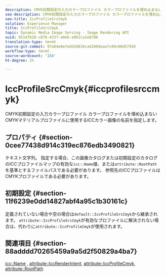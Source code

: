 ```yaml
---
description: CMYK初期設定の入力カラープロファイル カラープロファイルを埋め込まないCMYKマテリアルプロファイルに使用するICCカラー画像の名前を指定します。
seo-description: CMYK初期設定の入力カラープロファイル カラープロファイルを埋め込まないCMYKマテリアルプロファイルに使用するICCカラー画像の名前を指定します。
seo-title: IccProfileSrcCmyk
solution: Experience Manager
title: IccProfileSrcCmyk
topic: Dynamic Media Image Serving - Image Rendering API
uuid: 95147b28-c87b-4337-a0eb-a962ca1e8786
translation-type: tm+mt
source-git-commit: 97a84e8e7edd3d834ca42069eae7c09c00d57938
workflow-type: tm+mt
source-wordcount: '154'
ht-degree: 2%

---
```



# IccProfileSrcCmyk{#iccprofilesrccmyk}

CMYK初期設定の入力カラープロファイル カラープロファイルを埋め込まないCMYKマテリアルプロファイルに使用するICCカラー画像の名前を指定します。

## プロパティ {#section-0cee77438d914c319ec876edb3490821}

テキスト文字列。 指定する場合、この画像カタログまたは初期設定のカタログのICCプロファイルマップの有効な`icc::Name`値、または`attribute::RootPath`を基準とするファイルパスである必要があります。 参照先のICCプロファイルはCMYKプロファイルである必要があります。

## 初期設定 {#section-11f6239e0dd14827abf4a95c1b30161c}

定義されていない場合や空の場合は`default::IccProfileSrcCmyk`から継承されます。 `attribute::IccProfileSrcCmyk`が有効なプロファイルに解決されない場合は、代わりに`attribute::IccProfileCmyk`が使用されます。

## 関連項目 {#section-88adddd70265459a9a5d2f50829a4ba7}

[icc::Name](../../../../../ir-api/material-cat/image-rendering-api-ref/c-ir-material-catalog/c-ir-icc-profile-map-reference/r-ir-name-icc.md#reference-7a293ede360e433782575f8f6a562ac2) ,  [attribute::IccRenderIntent](../../../../../ir-api/material-cat/image-rendering-api-ref/c-ir-material-catalog/c-ir-attributes-reference/r-ir-iccrenderintent.md#reference-3b80b7a4c25545a593c5076f318b5c40),  [attribute::IccProfileCmyk](../../../../../ir-api/material-cat/image-rendering-api-ref/c-ir-material-catalog/c-ir-attributes-reference/r-ir-iccprofilecmyk.md#reference-55aead2d924847ffbd1be4c46add7127),  [attribute::RootPath](../../../../../ir-api/material-cat/image-rendering-api-ref/c-ir-material-catalog/c-ir-attributes-reference/r-ir-rootpath.md#reference-a4d7c96b62e14fcbad1740c702f160f3)

